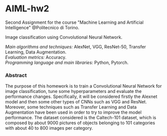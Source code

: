 # AIML-hw2

Second Assignment for the course "Machine Learning and Artificial Intelligence" @Politecnico di Torino.

Image classification using Convolutional Neural Network.

*Main algorithms and techniques:* AlexNet, VGG, ResNet-50, Transfer Learning, Data Augmentation.
<br>
*Evaluation metrics:* Accuracy.
<br>
*Programming language and main libraries:* Python, Pytorch.

### Abstract

The purpose of this homework is to train a Convolutional Neural Network for image classification, tune some hyperparameters and evaluate the performance changes. Specifically, it will be considered firstly the Alexnet model and then some other types of CNNs such as VGG and ResNet. Moreover, some techniques such as Transfer Learning and Data Augmentation have been used in order to try to improve the model performance. The dataset considered is the Caltech-101 dataset, which is composed by about 9000 pictures of objects belonging to 101 categories with about 40 to 800 images per category.
